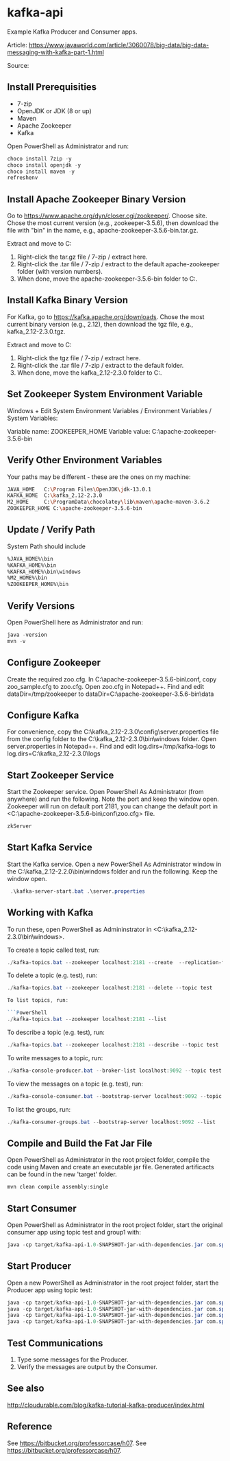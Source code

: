 # kafka-api

Example Kafka Producer and Consumer apps.

Article: <https://www.javaworld.com/article/3060078/big-data/big-data-messaging-with-kafka-part-1.html>

Source: 

## Install Prerequisities

* 7-zip
* OpenJDK or JDK (8 or up)
* Maven
* Apache Zookeeper
* Kafka

Open PowerShell as Administrator and run:

```PowerShell
choco install 7zip -y
choco install openjdk -y
choco install maven -y
refreshenv
```

## Install Apache Zookeeper Binary Version

Go to <https://www.apache.org/dyn/closer.cgi/zookeeper/>. Choose site.  Chose the most current version (e.g., zookeeper-3.5.6), then download the file with "bin" in the name, e.g., apache-zookeeper-3.5.6-bin.tar.gz.

Extract and move to C:

1. Right-click the tar.gz file / 7-zip / extract here.
1. Right-click the .tar file / 7-zip / extract to the default apache-zookeeper folder (with version numbers).
1. When done, move the apache-zookeeper-3.5.6-bin folder to C:\.

## Install Kafka Binary Version

For Kafka, go to <https://kafka.apache.org/downloads>. Chose the most current binary version (e.g., 2.12), then download the tgz file, e.g.,  kafka_2.12-2.3.0.tgz.

Extract and move to C:

1. Right-click the tgz file / 7-zip / extract here.
1. Right-click the .tar file / 7-zip / extract to the default folder.
1. When done, move the kafka_2.12-2.3.0 folder to C:\.

## Set Zookeeper System Environment Variable

Windows + Edit System Environment Variables / Environment Variables / System Variables:

Variable name: ZOOKEEPER_HOME
Variable value: C:\apache-zookeeper-3.5.6-bin

## Verify Other Environment Variables

Your paths may be different - these are the ones on my machine:

```Bash
JAVA_HOME   C:\Program Files\OpenJDK\jdk-13.0.1
KAFKA_HOME  C:\kafka_2.12-2.3.0
M2_HOME     C:\ProgramData\chocolatey\lib\maven\apache-maven-3.6.2
ZOOKEEPER_HOME C:\apache-zookeeper-3.5.6-bin
```

## Update / Verify Path

System Path should include

```Bash
%JAVA_HOME%\bin
%KAFKA_HOME%\bin
%KAFKA_HOME%\bin\windows
%M2_HOME%\bin
%ZOOKEEPER_HOME%\bin
```

## Verify Versions

Open PowerShell here as Administrator and run:

```PowerShell
java -version
mvn -v
```

## Configure Zookeeper

Create the required zoo.cfg. In C:\apache-zookeeper-3.5.6-bin\conf, copy zoo_sample.cfg to zoo.cfg. Open zoo.cfg in Notepad++. Find and edit dataDir=/tmp/zookeeper to dataDir=C:\apache-zookeeper-3.5.6-bin\data

## Configure Kafka

For convenience, copy the C:\kafka_2.12-2.3.0\config\server.properties file from the config folder to the C:\kafka_2.12-2.3.0\bin\windows folder. Open server.properties in Notepad++. Find and edit log.dirs=/tmp/kafka-logs to log.dirs=C:\kafka_2.12-2.3.0\logs

## Start Zookeeper Service

Start the Zookeeper service. Open PowerShell As Administrator (from anywhere) and run the following. Note the port and keep the window open. Zookeeper will run on default port 2181, you can change the default port in <C:\apache-zookeeper-3.5.6-bin\conf\zoo.cfg> file.

```PowerShell
zkServer
```

## Start Kafka Service

Start the Kafka service. Open a new PowerShell As Administrator window in the C:\kafka_2.12-2.2.0\bin\windows folder and run the following. Keep the window open.

```PowerShell
 .\kafka-server-start.bat .\server.properties
```

## Working with Kafka

To run these, open PowerShell as Admininstrator in <C:\kafka_2.12-2.3.0\bin\windows>.

To create a topic called test, run:

```PowerShell
./kafka-topics.bat --zookeeper localhost:2181 --create  --replication-factor 1 --partitions 1 --topic test
```

To delete a topic (e.g. test), run:

```PowerShell
./kafka-topics.bat --zookeeper localhost:2181 --delete --topic test

To list topics, run:

```PowerShell
./kafka-topics.bat --zookeeper localhost:2181 --list
```

To describe a topic (e.g. test), run:

```PowerShell
./kafka-topics.bat --zookeeper localhost:2181 --describe --topic test
```

To write messages to a topic, run:

```PowerShell
./kafka-console-producer.bat --broker-list localhost:9092 --topic test
```

To view the messages on a topic (e.g. test), run:

```PowerShell
./kafka-console-consumer.bat --bootstrap-server localhost:9092 --topic test --from-beginning
```

To list the groups, run:

```PowerShell
./kafka-consumer-groups.bat --bootstrap-server localhost:9092 --list
```

## Compile and Build the Fat Jar File

Open PowerShell as Administrator in the root project folder, compile the code using Maven and create an executable jar file. Generated artificacts can be found in the new 'target' folder.

```PowerShell
mvn clean compile assembly:single
```

## Start Consumer

Open PowerShell as Administrator in the root project folder, start the original consumer app using topic test and group1 with:

```PowerShell
java -cp target/kafka-api-1.0-SNAPSHOT-jar-with-dependencies.jar com.spnotes.kafka.simple.Consumer test group1
```

## Start Producer

Open a new PowerShell as Administrator in the root project folder, start the Producer app using topic test:

```PowerShell
java -cp target/kafka-api-1.0-SNAPSHOT-jar-with-dependencies.jar com.spnotes.kafka.simple.Producer test
java -cp target/kafka-api-1.0-SNAPSHOT-jar-with-dependencies.jar com.spnotes.kafka.simple.ProducerHello test
java -cp target/kafka-api-1.0-SNAPSHOT-jar-with-dependencies.jar com.spnotes.kafka.simple.ProducerSentence test
java -cp target/kafka-api-1.0-SNAPSHOT-jar-with-dependencies.jar com.spnotes.kafka.simple.ProducerSentenceRandom test
```

## Test Communications

1. Type some messages for the Producer.
1. Verify the messages are output by the Consumer.

## See also

<http://cloudurable.com/blog/kafka-tutorial-kafka-producer/index.html>

## Reference

See <https://bitbucket.org/professorcase/h07>.
See <https://bitbucket.org/professorcase/h07>.
